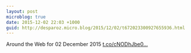 ```yaml
---
layout: post
microblog: true
date: 2015-12-02 22:03 +1000
guid: http://desparoz.micro.blog/2015/12/02/t672023300927655936.html
---
```

Around the Web for 02 December 2015 [t.co/cNODhJbe0...](https://t.co/cNODhJbe0E)
